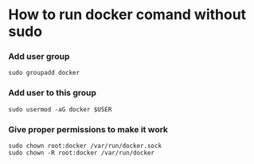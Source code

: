 # How to run docker comand without sudo

### Add user group
`sudo groupadd docker`

### Add user to this group
`sudo usermod -aG docker $USER`
### Give proper permissions to make it work
`sudo chown root:docker /var/run/docker.sock` <br/>
`sudo chown -R root:docker /var/run/docker`
